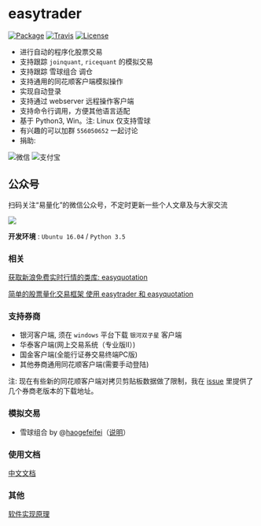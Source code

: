 # easytrader

[![Package](https://img.shields.io/pypi/v/easytrader.svg)](https://pypi.python.org/pypi/easytrader)
[![Travis](https://img.shields.io/travis/shidenggui/easytrader.svg)](https://travis-ci.org/shidenggui/easytrader)
[![License](https://img.shields.io/github/license/shidenggui/easytrader.svg)](https://github.com/shidenggui/easytrader/blob/master/LICENSE)

* 进行自动的程序化股票交易
* 支持跟踪 `joinquant`, `ricequant` 的模拟交易
* 支持跟踪 雪球组合 调仓
* 支持通用的同花顺客户端模拟操作
* 实现自动登录
* 支持通过 webserver 远程操作客户端
* 支持命令行调用，方便其他语言适配
* 基于 Python3, Win。注: Linux 仅支持雪球
* 有兴趣的可以加群 `556050652` 一起讨论
* 捐助:

![微信](http://7xqo8v.com1.z0.glb.clouddn.com/wx.png?imageView2/1/w/300/h/300)             ![支付宝](http://7xqo8v.com1.z0.glb.clouddn.com/zhifubao2.png?imageView2/1/w/300/h/300)


## 公众号

扫码关注“易量化”的微信公众号，不定时更新一些个人文章及与大家交流

![](http://7xqo8v.com1.z0.glb.clouddn.com/easy_quant_qrcode.jpg?imageView2/1/w/300/h/300)


**开发环境** : `Ubuntu 16.04` / `Python 3.5`

### 相关

[获取新浪免费实时行情的类库: easyquotation](https://github.com/shidenggui/easyquotation)

[简单的股票量化交易框架 使用 easytrader 和 easyquotation](https://github.com/shidenggui/easyquant)

### 支持券商

* 银河客户端, 须在 `windows` 平台下载 `银河双子星` 客户端
* 华泰客户端(网上交易系统（专业版Ⅱ）)
* 国金客户端(全能行证券交易终端PC版)
* 其他券商通用同花顺客户端(需要手动登陆)

注: 现在有些新的同花顺客户端对拷贝剪贴板数据做了限制，我在 [issue](https://github.com/shidenggui/easytrader/issues/272) 里提供了几个券商老版本的下载地址。


### 模拟交易

* 雪球组合 by @[haogefeifei](https://github.com/haogefeifei)（[说明](doc/xueqiu.md)）

### 使用文档

[中文文档](http://easytrader.readthedocs.io/zh/master/)

### 其他

[软件实现原理](http://www.jisilu.cn/question/42707)
